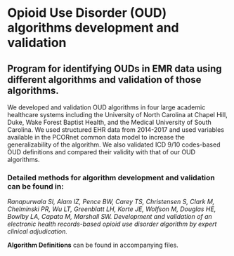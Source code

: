# Opioid Use Disorder (OUD) algorithms development and validation
## Program for identifying OUDs in EMR data using different algorithms and validation of those algorithms.

We developed and validation OUD algorithms in four large academic healthcare systems including the University of North Carolina at Chapel Hill, Duke, Wake Forest Baptist Health, and the Medical University of South Carolina. We used structured EHR data from 2014-2017 and used variables available in the PCORnet common data model to increase the generalizability of the algorithm. We also validated ICD 9/10 codes-based OUD definitions and compared their validity with that of our OUD algorithms.

### Detailed methods for algorithm development and validation can be found in:

*Ranapurwala SI, Alam IZ, Pence BW, Carey TS, Christensen S, Clark M, Chelminski PR, Wu LT, Greenblatt LH, Korte JE, Wolfson M, Douglas HE, Bowlby LA, Capata M, Marshall SW. Development and validation of an electronic health records-based opioid use disorder algorithm by expert clinical adjudication.*

**Algorithm Definitions** can be found in accompanying files.

